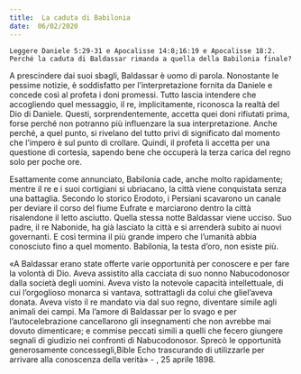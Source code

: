 ```yaml
---
title:  La caduta di Babilonia
date:  06/02/2020
---
```


`Leggere Daniele 5:29-31 e Apocalisse 14:8;16:19 e Apocalisse 18:2. Perché la caduta di Baldassar rimanda a quella della Babilonia finale?`

A prescindere dai suoi sbagli, Baldassar è uomo di parola. Nonostante le pessime notizie, è soddisfatto per l’interpretazione fornita da Daniele e concede così al profeta i doni promessi. Tutto lascia intendere che accogliendo quel messaggio, il re, implicitamente, riconosca la realtà del Dio di Daniele. Questi, sorprendentemente, accetta quei doni rifiutati prima, forse perché non potranno più influenzare la sua interpretazione. Anche perché, a quel punto, si rivelano del tutto privi di significato dal momento che l’impero è sul punto di crollare. Quindi, il profeta li accetta per una questione di cortesia, sapendo bene che occuperà la terza carica del regno solo per poche ore.

Esattamente come annunciato, Babilonia cade, anche molto rapidamente; mentre il re e i suoi cortigiani si ubriacano, la città viene conquistata senza una battaglia. Secondo lo storico Erodoto, i Persiani scavarono un canale per deviare il corso del fiume Eufrate e marciarono dentro la città risalendone il letto asciutto. Quella stessa notte Baldassar viene ucciso. Suo padre, il re Nabonide, ha già lasciato la città e si arrenderà subito ai nuovi governanti. E così termina il più grande impero che l’umanità abbia conosciuto fino a quel momento. Babilonia, la testa d’oro, non esiste più.

«A Baldassar erano state offerte varie opportunità per conoscere e per fare la volontà di Dio. Aveva assistito alla cacciata di suo nonno Nabucodonosor dalla società degli uomini. Aveva visto la notevole capacità intellettuale, di cui l’orgoglioso monarca si vantava, sottrattagli da colui che gliel’aveva donata. Aveva visto il re mandato via dal suo regno, diventare simile agli animali dei campi. Ma l’amore di Baldassar per lo svago e per l’autocelebrazione cancellarono gli insegnamenti che non avrebbe mai dovuto dimenticare; e commise peccati simili a quelli che fecero giungere segnali di giudizio nei confronti di Nabucodonosor. Sprecò le opportunità generosamente concessegli,Bible Echo trascurando di utilizzarle per arrivare alla conoscenza della verità» - , 25 aprile 1898.